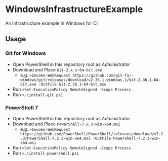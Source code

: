 # WindowsInfrastructureExample
An infrastructure example in Windows for CI

## Usage

### Git for Windows
- Open PowerShell in this repository root as *Administrator*
- Download and Place `Git-2.x.x-64-bit.exe`
  - e.g. `>Invoke-WebRequest https://github.com/git-for-windows/git/releases/download/v2.36.1.windows.1/Git-2.36.1-64-bit.exe -OutFile Git-2.36.1-64-bit.exe`
- Run `>Set-ExecutionPolicy RemoteSigned -Scope Process`
- Run `>.\install-git.ps1`

### PowerShell 7
- Open PowerShell in this repository root as *Administrator*
- Download and Place `PowerShell-7.x.x-win-x64.msi`
  - e.g. `>Invoke-WebRequest https://github.com/PowerShell/PowerShell/releases/download/v7.2.3/PowerShell-7.2.3-win-x64.msi -OutFile PowerShell-7.2.3-win-x64.msi`
- Run `>Set-ExecutionPolicy RemoteSigned -Scope Process`
- Run `>.\install-powershell.ps1`
